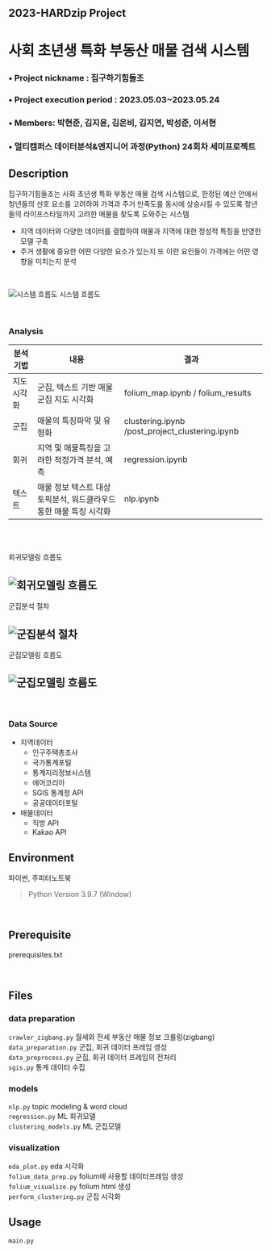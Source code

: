 ## 2023-HARDzip Project

# 사회 초년생 특화 부동산 매물 검색 시스템

### • Project nickname : 집구하기힘들조

### • Project execution period : 2023.05.03~2023.05.24

### • Members: 박현준, 김지윤, 김은비, 김지연, 박성준, 이서현

### • 멀티캠퍼스 데이터분석&엔지니어 과정(Python) 24회차 세미프로젝트

## Description

집구하기힘들조는 사회 초년생 특화 부동산 매물 검색 시스템으로, 한정된 예산 안에서 청년들의 선호 요소를 고려하여
가격과 주거 만족도를 동시에 상승시킬 수 있도록 청년들의 라이프스타일까지 고려한 매물을 찾도록 도와주는 시스템

- 지역 데이터와 다양한 데이터를 결합하여 매물과 지역에 대한 정성적 특징을 반영한 모델 구축
- 주거 생활에 중요한 어떤 다양한 요소가 있는지 또 이런 요인들이 가격에는 어떤 영향을 미치는지 분석

<br>

![시스템 흐름도](./visualization/시스템흐름도.png)
시스템 흐름도

<br>

### Analysis

| 분석기법   | 내용                                                               | 결과                              |
| ---------- | ----------------------------------------------------------------- | --------------------------------- |
| 지도시각화 | 군집, 텍스트 기반 매물군집 지도 시각화                             | folium_map.ipynb / folium_results |
| 군집       | 매물의 특징파악 및 유형화                                          | clustering.ipynb /post_project_clustering.ipynb |
| 회귀       | 지역 및 매물특징을 고려한 적정가격 분석, 예측                      | regression.ipynb                  |
| 텍스트     | 매물 정보 텍스트 대상 토픽분석, 워드클라우드 통한 매물 특징 시각화 | nlp.ipynb                         |

<br>
<br>

회귀모델링 흐름도

## ![회귀모델링 흐름도](./visualization/회귀모델링흐름도.png)

군집분석 절차

## ![군집분석 절차](./visualization/군집분석절차.png)

군집모델링 흐름도

## ![군집모델링 흐름도](./visualization/군집모델링흐름도.png)

<br>

### Data Source

- 지역데이터
  - 인구주택총조사
  - 국가통계포털
  - 통계지리정보시스템
  - 에어코리아
  - SGIS 통계청 API
  - 공공데이터포털
- 매물데이터
  - 직방 API
  - Kakao API

## Environment

파이썬, 주피터노트북

> Python Version 3.9.7 (Window)

<br>

## Prerequisite

prerequisites.txt

<br>

## Files

### data preparation

`crawler_zigbang.py` 월세와 전세 부동산 매물 정보 크롤링(zigbang)<br>
`data_preparation.py` 군집, 회귀 데이터 프레임 생성<br>
`data_preprocess.py` 군집, 회귀 데이터 프레임의 전처리<br>
`sgis.py` 통계 데이터 수집<br>

### models

`nlp.py` topic modeling & word cloud<br>
`regression.py` ML 회귀모델<br>
`clustering_models.py` ML 군집모델<br>

### visualization

`eda_plot.py` eda 시각화<br>
`folium_data_prep.py` folium에 사용할 데이터프레임 생성<br>
`folium_visualize.py` folium html 생성<br>
`perform_clustering.py` 군집 시각화<br>

## Usage

`main.py`
